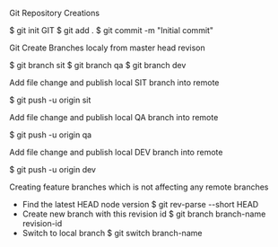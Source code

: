 
Git Repository Creations

$ git init GIT
$ git add .
$ git commit -m "Initial commit"

Git Create Branches localy from master head revison 

$ git branch sit
$ git branch qa
$ git branch dev

Add file change and publish local SIT branch into remote

$ git push -u origin sit

Add file change and publish local QA branch into remote

$ git push -u origin qa

Add file change and publish local DEV branch into remote

$ git push -u origin dev

Creating feature branches which is not affecting any remote branches
 - Find the latest HEAD node version
 $ git rev-parse --short HEAD
 - Create new branch with this revision id
 $ git branch branch-name revision-id
 - Switch to local branch
 $ git switch branch-name


